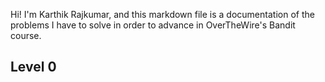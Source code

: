 Hi! I'm Karthik Rajkumar, and this markdown file is a documentation of the problems I have to solve in order to advance in OverTheWire's Bandit course.

<h2>Level 0</h2>

